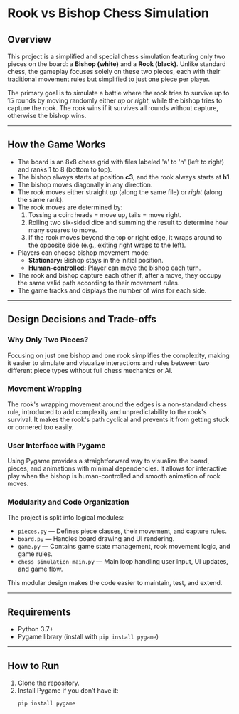 # Rook vs Bishop Chess Simulation

## Overview

This project is a simplified and special chess simulation featuring only two pieces on the board: a **Bishop (white)** and a **Rook (black)**. Unlike standard chess, the gameplay focuses solely on these two pieces, each with their traditional movement rules but simplified to just one piece per player.

The primary goal is to simulate a battle where the rook tries to survive up to 15 rounds by moving randomly either *up* or *right*, while the bishop tries to capture the rook. The rook wins if it survives all rounds without capture, otherwise the bishop wins.

---

## How the Game Works

- The board is an 8x8 chess grid with files labeled 'a' to 'h' (left to right) and ranks 1 to 8 (bottom to top).
- The bishop always starts at position **c3**, and the rook always starts at **h1**.
- The bishop moves diagonally in any direction.
- The rook moves either straight *up* (along the same file) or *right* (along the same rank).
- The rook moves are determined by:
  1. Tossing a coin: heads = move up, tails = move right.
  2. Rolling two six-sided dice and summing the result to determine how many squares to move.
  3. If the rook moves beyond the top or right edge, it wraps around to the opposite side (e.g., exiting right wraps to the left).
- Players can choose bishop movement mode:
  - **Stationary:** Bishop stays in the initial position.
  - **Human-controlled:** Player can move the bishop each turn.
- The rook and bishop capture each other if, after a move, they occupy the same valid path according to their movement rules.
- The game tracks and displays the number of wins for each side.

---

## Design Decisions and Trade-offs

### Why Only Two Pieces?

Focusing on just one bishop and one rook simplifies the complexity, making it easier to simulate and visualize interactions and rules between two different piece types without full chess mechanics or AI.

### Movement Wrapping

The rook's wrapping movement around the edges is a non-standard chess rule, introduced to add complexity and unpredictability to the rook's survival. It makes the rook's path cyclical and prevents it from getting stuck or cornered too easily.

### User Interface with Pygame

Using Pygame provides a straightforward way to visualize the board, pieces, and animations with minimal dependencies. It allows for interactive play when the bishop is human-controlled and smooth animation of rook moves.

### Modularity and Code Organization

The project is split into logical modules:

- `pieces.py` — Defines piece classes, their movement, and capture rules.
- `board.py` — Handles board drawing and UI rendering.
- `game.py` — Contains game state management, rook movement logic, and game rules.
- `chess_simulation_main.py` — Main loop handling user input, UI updates, and game flow.

This modular design makes the code easier to maintain, test, and extend.

---

## Requirements

- Python 3.7+
- Pygame library (install with `pip install pygame`)

---

## How to Run

1. Clone the repository.
2. Install Pygame if you don’t have it:  
   ```bash
   pip install pygame
